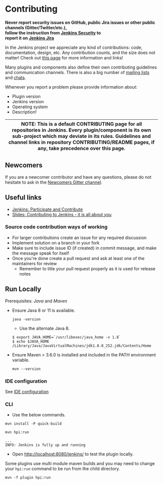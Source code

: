 # Contributing

**Never report security issues on GitHub, public Jira issues or other public channels (Gitter/Twitter/etc.), 	
follow the instruction from [Jenkins Security](https://www.jenkins.io/security/#reporting-vulnerabilities) to 	
report it on [Jenkins Jira](https://issues.jenkins-ci.org)**	

In the Jenkins project we appreciate any kind of contributions: code, documentation, design, etc.
Any contribution counts, and the size does not matter!
Check out [this page](https://jenkins.io/participate/) for more information and links!

Many plugins and components also define their own contributing guidelines and communication channels. 
There is also a big number of [mailing lists](https://jenkins.io/mailing-lists/) and [chats](https://jenkins.io/chat/).

Whenever you report a problem please provide information about:	

- Plugin version	
- Jenkins version	
- Operating system	
- Description!	

| NOTE: This is a default CONTRIBUTING page for all repositories in Jenkins. Every plugin/component is its own sub-project which may deviate in its rules. Guidelines and channel links in repository CONTRIBUTING/README pages, if any, take precedence over this page. |
| --- |

## Newcomers

If you are a newcomer contributor and have any questions, please do not hesitate to ask in the [Newcomers Gitter channel](https://gitter.im/jenkinsci/newcomer-contributors).

## Useful links

* [Jenkins: Participate and Contribute](https://jenkins.io/participate/)
* [Slides: Contributing to Jenkins - it is all about you](https://docs.google.com/presentation/d/1JHgVzWZAx95IsUAZp8OoyCQGGkrCjzUd7eblwd1Y-hA/edit?usp=sharing)

### Source code contribution ways of working	

- For larger contributions create an issue for any required discussion	
- Implement solution on a branch in your fork	
- Make sure to include issue ID (if created) in commit message, and make the message speak for itself	
- Once you're done create a pull request and ask at least one of the maintainers for review	
  - Remember to title your pull request properly as it is used for release notes	

## Run Locally	

Prerequisites: _Java_ and _Maven_

- Ensure Java 8 or 11 is available.	

  ```shell	
  java -version	
  ```	
  - Use the alternate Java 8.	

  ```console	
  $ export JAVA_HOME=`/usr/libexec/java_home -v 1.8`	
  $ echo $JAVA_HOME	
  /Library/Java/JavaVirtualMachines/jdk1.8.0_252.jdk/Contents/Home
  ```	

- Ensure Maven > 3.6.0 is installed and included in the PATH environment variable.	

  ```shell
  mvn --version	
  ```	

### IDE configuration	

See [IDE configuration](https://jenkins.io/doc/developer/development-environment/ide-configuration/)	

### CLI	

- Use the below commands.	

```shell
mvn install -P quick-build
```

```shell	
mvn hpi:run	
```	

```text	
...	
INFO: Jenkins is fully up and running	
```	

- Open <http://localhost:8080/jenkins/> to test the plugin locally.

Some plugins use multi module maven builds and you may need to change your `hpi:run` command to be run from the child directory.

```shell
mvn -f plugin hpi:run
```

